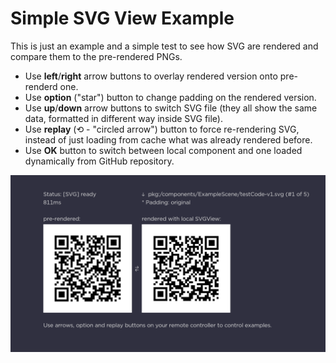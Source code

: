 Simple SVG View Example
=======================

This is just an example and a simple test to see how SVG are rendered and compare them
to the pre-rendered PNGs.

- Use **left**/**right** arrow buttons to overlay rendered version onto pre-renderd one.
- Use **option** ("star") button to change padding on the rendered version.
- Use **up**/**down** arrow buttons to switch SVG file (they all show the same data,
  formatted in different way inside SVG file).
- Use **replay** (⟲ - "circled arrow") button to force re-rendering SVG, instead of just
  loading from cache what was already rendered before.
- Use **OK** button to switch between local component and one loaded dynamically from
  GitHub repository.

![example screenhot](screenshot.png)
